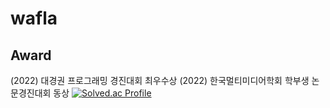# wafla
## Award
(2022) 대경권 프로그래밍 경진대회 최우수상</hr>
(2022) 한국멀티미디어학회 학부생 논문경진대회 동상</hr>
[![Solved.ac Profile](http://mazassumnida.wtf/api/v2/generate_badge?boj=jjangguzi)](https://solved.ac/jjangguzi/)
